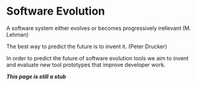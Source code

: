 # Software Evolution

A software system either evolves or becomes progressively irellevant (M. Lehman)

The best way to predict the future is to invent it. (Peter Drucker)

In order to predict the future of software evolution tools we aim to invent and evaluate new tool prototypes that improve developer work. 

***This page is still a stub*** 